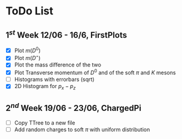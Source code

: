 # ToDo List

## $1^{st}$ Week 12/06 - 16/6, FirstPlots
- [x] Plot $m(D^0)$
- [x] Plot $m(D^\star)$
- [x] Plot the mass difference of the two
- [x] Plot Transverse momentum of $D^0$ and of the soft $\pi$ and $K$ mesons
- [ ] Histograms with errorbars (sqrt)
- [x] 2D Histogram for $p_x - p_z$

## $2^{nd}$ Week 19/06 - 23/06, ChargedPi
- [ ] Copy TTree to a new file
- [ ] Add random charges to soft $\pi$ with uniform distribution